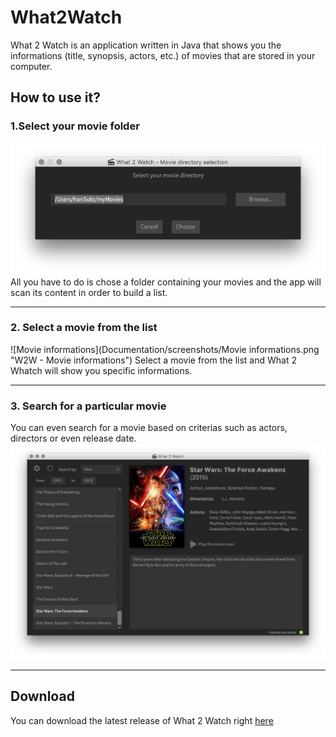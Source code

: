 # What2Watch
What 2 Watch is an application written in Java that shows you the informations (title, synopsis, actors, etc.) of movies that are stored in your computer.

## How to use it?

### 1.Select your movie folder
![Settings](Documentation/screenshots/Settings.png "W2W - Settings")  
All you have to do is chose a folder containing your movies and the app will scan its content in order to build a list.  

---

### 2. Select a movie from the list
![Movie informations](Documentation/screenshots/Movie informations.png "W2W - Movie informations")
Select a movie from the list and What 2 Whatch will show you specific informations.  

---

### 3. Search for a particular movie
You can even search for a movie based on criterias such as actors, directors or even release date.
![Search](Documentation/screenshots/Search.png "W2W - Search")  

---

## Download
You can download the latest release of What 2 Watch right [here](https://github.com/raph-u/What2Watch/releases)
